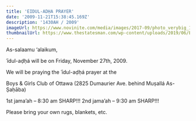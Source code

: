 ```yaml
---
title: 'EIDUL-ADḤA PRAYER'
date: '2009-11-21T15:38:45.169Z'
description: '1430AH / 2009'
imageUrl: https://www.novinite.com/media/images/2017-09/photo_verybig_182916.jpg
thumbnailUrl: https://www.thestatesman.com/wp-content/uploads/2019/06/EID-AL-ADHA.jpg
---
```


As-salaamu ‘alaikum,

ʿīdul-aḍḥá will be on Friday, November 27th, 2009.

We will be praying the ʿīdul-aḍḥá prayer at the

Boys & Girls Club of Ottawa (2825 Dumaurier Ave. behind Muṣallá As-Ṣaḥāba)

1st jama’ah – 8:30 am SHARP!!!
2nd jama’ah – 9:30 am SHARP!!!

Please bring your own rugs, blankets, etc.
